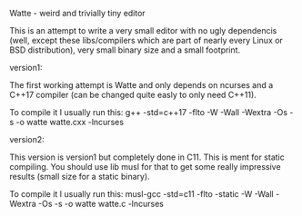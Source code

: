 Watte - weird and trivially tiny editor

This is an attempt to write a very small editor with no ugly dependencis (well,
except these libs/compilers which are part of nearly every Linux or BSD
distribution), very small binary size and a small footprint.

version1:

The first working attempt is Watte and only depends on ncurses and a C++17
compiler (can be changed quite easly to only need C++11).

To compile it I usually run this:
g++ -std=c++17 -flto -W -Wall -Wextra -Os -s -o watte watte.cxx -lncurses

version2:

This version is version1 but completely done in C11. This is ment for static
compiling. You should use lib musl for that to get some really impressive
results (small size for a static binary).

To compile it I usually run this:
musl-gcc -std=c11 -flto -static -W -Wall -Wextra -Os -s -o watte watte.c -lncurses
